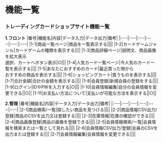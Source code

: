 # 機能一覧
### トレーディングカードショップサイト機能一覧
**1.フロント**
|番号|機能名|内容|データ入力|データ出力|備考|
|:---|:---|:---|:---:|:---:|:---|
|1-1|商品一覧ページ|商品を一覧表示する||||
|1-2|カードゲームジャンル|カードゲームの種類を表示する||||
|1-3|商品詳細ページ|説明文、商品画像を拡大表示<br>選択、カートへボタン表示|○|||
|1-4|人気カード一覧ページ|今人気のカード一覧を表示する||||
|1-5|あなたにおすすめのカード|最近買った物から<br>おすすめの商品を表示する||||
|1-6|ショッピングカート|買うものを表示する||||
|1-7|合計金額|合計の金額を表示する||||
|1-8|会員登録|新規会員の登録をする||||
|1-9|ログイン|IDやPWを入力する|○|||
|1-10|会員情報編集|自分の会員情報を変更できる||○||
|1-11|お支払い方法について|支払いが可能な方法を表示する||○||

**2.管理**
|番号|機能名|内容|データ入力|データ出力|備考|
|:---|:---|:---|:---:|:---:|:---|
|2-1|商品検索/一覧|探したい商品を見つける||||
|2-2|商品情報CSV出力/登録|商品のCSVを出力又は登録する||||
|2-3|在庫情報|在庫の確認ができる||||
|2-4|商品画像登録|商品の画像を登録できる||||
|2-5|会員情報検索/一覧|会員情報を検索または一覧として見れる||||
|2-6|会員情報CSV出力/登録|会員のCSVを出力または登録する||||
|2-7|会員情報編集|会員情報を変更できる||||



